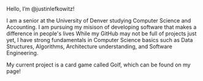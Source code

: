 Hello, I’m @justinlefkowitz!

  I am a senior at the University of Denver studying Computer Science and Accounting.
  I am pursuing my misison of developing software that makes a difference in people's lives
  While my GitHub may not be full of projects just yet, I have strong fundamentals in Computer Science basics such as Data Structures, Algorithms, Architecture understanding, and Software Engineering.
  
  My current project is a card game called Golf, which can be found on my page!


